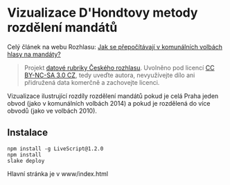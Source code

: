# Vizualizace D'Hondtovy metody rozdělení mandátů

Celý článek na webu Rozhlasu: [Jak se přepočítávají v komunálních volbách hlasy na mandáty?](http://www.rozhlas.cz/zpravy/data/_zprava/jak-se-prepocitavaji-v-komunalnich-volbach-hlasy-na-mandaty--1405268)

> Projekt [datové rubriky Českého rozhlasu](http://www.rozhlas.cz/zpravy/data/). Uvolněno pod licencí [CC BY-NC-SA 3.0 CZ](http://creativecommons.org/licenses/by-nc-sa/3.0/cz/), tedy uveďte autora, nevyužívejte dílo ani přidružená data komerčně a zachovejte licenci.

Vizualizace ilustrující rozdíly rozdělení mandátů pokud je celá Praha jeden obvod (jako v komunálních volbách 2014) a pokud je rozdělená do více obvodů (jako ve volbách 2010).

## Instalace

    npm install -g LiveScript@1.2.0
    npm install
    slake deploy

Hlavní stránka je v www/index.html
